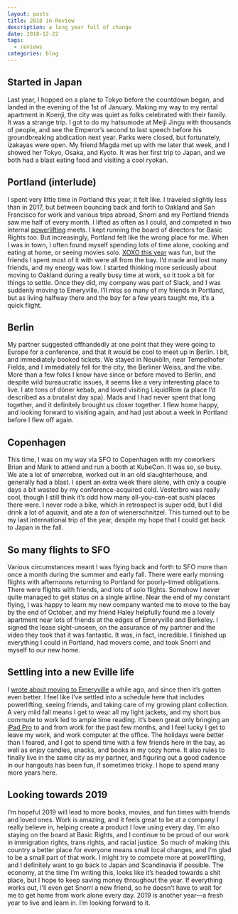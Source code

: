 ```yaml
---
layout: posts
title: 2018 in Review
description: a long year full of change
date: 2018-12-22
tags:
  - reviews
categories: blog
---
```


## Started in Japan

Last year, I hopped on a plane to Tokyo before the countdown began, and landed in the evening of the 1st of January. Making my way to my rental apartment in Koenji, the city was quiet as folks celebrated with their family. It was a strange trip. I got to do my hatsumode at Meiji Jingu with thousands of people, and see the Emperor’s second to last speech before his groundbreaking abdication next year. Parks were closed, but fortunately, izakayas were open. My friend Magda met up with me later that week, and I showed her Tokyo, Osaka, and Kyoto. It was her first trip to Japan, and we both had a blast eating food and visiting a cool ryokan.

## Portland (interlude)

I spent very little time in Portland this year, it felt like. I traveled slightly less than in 2017, but between bouncing back and forth to Oakland and San Francisco for work and various trips abroad, Snorri and my Portland friends saw me half of every month. I lifted as often as I could, and competed in two internal [powerlifting](/blog/2018/08/14/powerlifting) meets. I kept running the board of directors for Basic Rights too. But increasingly, Portland felt like the wrong place for me. When I was in town, I often found myself spending lots of time alone, cooking and eating at home, or seeing movies solo. [XOXO this year](/blog/2018/09/10/xoxo-thoughts) was fun, but the friends I spent most of it with were all from the bay. I’d made and lost many friends, and my energy was low. I started thinking more seriously about moving to Oakland during a really busy time at work, so it took a bit for things to settle. Once they did, my company was part of Slack, and I was suddenly moving to Emeryville. I’ll miss so many of my friends in Portland, but as living halfway there and the bay for a few years taught me, it’s a quick flight.

## Berlin

My partner suggested offhandedly at one point that they were going to Europe for a conference, and that it would be cool to meet up in Berlin. I bit, and immediately booked tickets. We stayed in Neukölln, near Tempelhofer Fields, and I immediately fell for the city, the Berliner Weiss, and the vibe. More than a few folks I know have since or before moved to Berlin, and despite wild bureaucratic issues, it seems like a very interesting place to live. I ate tons of döner kebab, and loved visiting LiquidRom (a place I’d described as a brutalist day spa). Mads and I had never spent that long together, and it definitely brought us closer together. I flew home happy, and looking forward to visiting again, and had just about a week in Portland before I flew off again.

## Copenhagen

This time, I was on my way via SFO to Copenhagen with my coworkers Brian and Mark to attend and run a booth at KubeCon. It was so, _so_ busy. We ate a lot of smørrebrø, worked out in an old slaughterhouse, and generally had a blast. I spent an extra week there alone, with only a couple days a bit wasted by my conference-acquired cold. Vesterbro was really cool, though I still think it’s odd how many all-you-can-eat sushi places there were. I never rode a bike, which in retrospect is super odd, but I did drink a lot of aquavit, and ate a _ton_ of wienerschnitzel. This turned out to be my last international trip of the year, despite my hope that I could get back to Japan in the fall.

## So many flights to SFO

Various circumstances meant I was flying back and forth to SFO more than once a month during the summer and early fall. There were early morning flights with afternoons returning to Portland for poorly-timed obligations. There were flights with friends, and lots of solo flights. Somehow I never quite managed to get status on a single airline. Near the end of my constant flying, I was happy to learn my new company wanted me to move to the bay by the end of October, and my friend Haley helpfully found me a lovely apartment near lots of friends at the edges of Emeryville and Berkeley. I signed the lease sight-unseen, on the assurance of my partner and the video they took that it was fantastic. It was, in fact, incredible. I finished up everything I could in Portland, had movers come, and took Snorri and myself to our new home.

## Settling into a new Eville life

I [wrote about moving to Emeryville](/blog/2018/11/21/moving-to-the-bay.html) a while ago, and since then it’s gotten even better. I feel like I’ve settled into a schedule here that includes powerlifting, seeing friends, and taking care of my growing plant collection. A very mild fall means I get to wear all my light jackets, and my short bus commute to work led to ample time reading. It’s been great only bringing an [iPad Pro](/blog/2018/11/07/new-ipad-review) to and from work for the past few months, and I feel lucky I get to leave my work, and work computer at the office. The holidays were better than I feared, and I got to spend time with a few friends here in the bay, as well as enjoy candles, snacks, and books in my cozy home. It also rules to finally live in the same city as my partner, and figuring out a good cadence in our hangouts has been fun, if sometimes tricky. I hope to spend many more years here.

## Looking towards 2019

I’m hopeful 2019 will lead to more books, movies, and fun times with friends and loved ones. Work is amazing, and it feels great to be at a company I really believe in, helping create a product I love using every day. I’m also staying on the board at Basic Rights, and I continue to be proud of our work in immigration rights, trans rights, and racial justice. So much of making this country a better place for everyone means small local changes, and I’m glad to be a small part of that work. I might try to compete more at powerlifting, and I definitely want to go back to Japan and Scandinavia if possible. The economy, at the time I’m writing this, looks like it’s headed towards a shit place, but I hope to keep saving money throughout the year. If everything works out, I’ll even get Snorri a new friend, so he doesn’t have to wait for me to get home from work alone every day. 2019 is another year—a fresh year to live and learn in. I’m looking forward to it.
